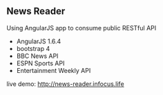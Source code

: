 ## News Reader

Using AngularJS app to consume public RESTful API

* AngularJS 1.6.4
* bootstrap 4
* BBC News API
* ESPN Sports API
* Entertainment Weekly API

live demo: http://news-reader.infocus.life
